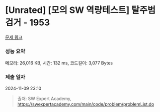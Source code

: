 # [Unrated] [모의 SW 역량테스트] 탈주범 검거 - 1953 

[문제 링크](https://swexpertacademy.com/main/code/problem/problemDetail.do?contestProbId=AV5PpLlKAQ4DFAUq) 

### 성능 요약

메모리: 26,016 KB, 시간: 132 ms, 코드길이: 3,077 Bytes

### 제출 일자

2024-11-09 23:10



> 출처: SW Expert Academy, https://swexpertacademy.com/main/code/problem/problemList.do